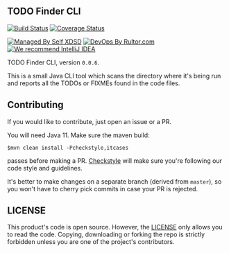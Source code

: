 ## TODO Finder CLI

[![Build Status](https://travis-ci.org/self-xdsd/todo-finder-cli.svg?branch=master)](https://travis-ci.org/self-xdsd/todo-finder-cli)
[![Coverage Status](https://coveralls.io/repos/github/self-xdsd/todo-finder-cli/badge.svg?branch=master)](https://coveralls.io/github/self-xdsd/todo-finder-cli?branch=master)

[![Managed By Self XDSD](https://amihaiemil.com/images/mbself.svg)](#)
[![DevOps By Rultor.com](http://www.rultor.com/b/self-xdsd/todo-finder-cli)](http://www.rultor.com/p/self-xdsd/todo-finder-cli)
[![We recommend IntelliJ IDEA](http://amihaiemil.github.io/images/intellij-idea-recommend.svg)](https://www.jetbrains.com/idea/)


TODO Finder CLI, version `0.0.6`.

This is a small Java CLI tool which scans the directory where it's being run and reports all the TODOs or FIXMEs found in the code files.

## Contributing 

If you would like to contribute, just open an issue or a PR.

You will need Java 11.
Make sure the maven build:

``$mvn clean install -Pcheckstyle,itcases``

passes before making a PR. [Checkstyle](http://checkstyle.sourceforge.net/) will make sure
you're following our code style and guidelines.

It's better to make changes on a separate branch (derived from ``master``), so you won't have to cherry pick commits in case your PR is rejected.

## LICENSE

This product's code is open source. However, the [LICENSE](https://github.com/self-xdsd/todo-finder-cli/blob/master/LICENSE) only allows you to read the code. Copying, downloading or forking the repo is strictly forbidden unless you are one of the project's contributors.

